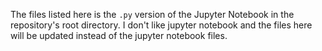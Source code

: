 The files listed here is the `.py` version of the Jupyter Notebook in the 
repository's root directory. I don't like jupyter notebook and the files here 
will be updated instead of the jupyter notebook files.

